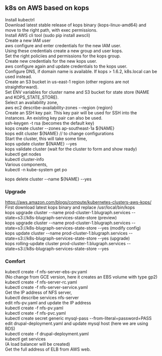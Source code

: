 ## k8s on AWS based on kops

Install kubectrl  
Download latest stable release of kops binary (kops-linux-amd64) and move to the right path, with exec permissions.  
Install AWS cli tool (sudo pip install awscli)  
Create a new IAM user  
aws configure and enter credentials for the new IAM user.  
Using these credentials create a new group and user kops.  
Set the right policiies and permissions for the kops group.  
Create new credentials for the new kops user.  
aws configure again and update credentials to the kops user.  
Configure DNS, if domain name is available. If kops > 1.6.2, k8s.local can be used instead.  
Create an S3 bucket in us-east-1 region (other regions are not straightforward).  
Set ENV variables for cluster name and S3 bucket for state store (NAME and KOPS_STATE_STORE).   
Select an availability zone,  
aws ec2 describe-availability-zones --region {region}  
Create an SSH key pair. This key pair will be used for SSH into the instances. An existing key pair can also be used.  
ssh-keygen -t rsa (becomes the default key)  
kops create cluster --zones ap-southeast-1a ${NAME}  
kops edit cluster ${NAME} // to change configurations  
Start the cluster, this will take some time,  
kops update cluster ${NAME} --yes  
kops validate cluster (wait for the cluster to form and show ready)  
kubectl get nodes  
kubectl cluster-info  
Various components,  
kubectl -n kube-system get po  

kops delete cluster --name ${NAME} --yes  


### Upgrade
https://aws.amazon.com/blogs/compute/kubernetes-clusters-aws-kops/  
First download latest kops binary and replace /usr/local/bin/kops  
kops upgrade cluster --name prod-cluster-1.blugraph.services --state=s3://k8s-blugraph-services-state-store (preview)  
kops upgrade cluster --name prod-cluster-1.blugraph.services --state=s3://k8s-blugraph-services-state-store --yes (modify config)  
kops update cluster --name prod-cluster-1.blugraph.services --state=s3://k8s-blugraph-services-state-store --yes (upgrade)  
kops rolling-update cluster prod-cluster-1.blugraph.services --state=s3://k8s-blugraph-services-state-store --yes  


### Comfort 
kubectl create -f nfs-server-ebs-pv.yaml  
(No change from GCE version, here it creates an EBS volume with type gp2)  
kubectl create -f nfs-server-rc.yaml  
kubectl create -f nfs-server-service.yaml  
Get the IP address of NFS server,  
kubectl describe services nfs-server  
edit nfs-pv.yaml and update the IP address  
kubectl create -f nfs-pv.yaml  
kubectl create -f nfs-pvc.yaml  
kubectl create secret generic mysql-pass --from-literal=password=PASS  
edit drupal-deployment.yaml and update mysql host (here we are using RDS)  
kubectl create -f drupal-deployment.yaml  
kubectl get services  
(A load balancer will be created)  
Get the full address of ELB from AWS web.  
